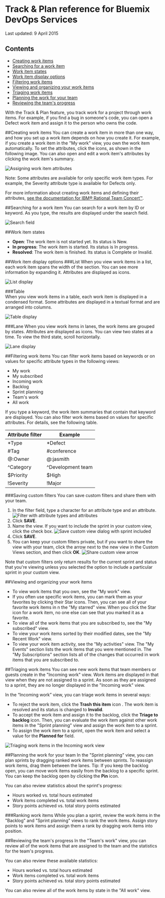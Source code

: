 [rtcWorkItemDoc]: http://www-01.ibm.com/support/knowledgecenter/SSYMRC_5.0.2/com.ibm.team.workitem.doc/topics/t_creating_work_items_web.html 

# Track & Plan reference for Bluemix DevOps Services

Last updated: 9 April 2015

## Contents
* [Creating work items](#creatingwis)
* [Searching for a work item](#searchingwis)
* [Work item states](#wistates)
* [Work item display options](#widisplay)
* [Filtering work items](#filteringwis)
* [Viewing and organizing your work items](#organizingwis)
* [Triaging work items](#triaging)
* [Planning the work for your team](#planning)
* [Reviewing the team's progress](#progress)

With the Track & Plan feature, you track work for a project through work items. For example, if you find a bug in someone's code, you can open a Defect work item and assign it to the person who owns the code. 

<a name='creatingwis'></a>
##Creating work items
You can create a work item in more than one way, and how you set up a work item depends on how you create it. For example, if you create a work item in the "My work" view, you own the work item automatically. To set the attributes, click the icons, as shown in the following image. You can also open and edit a work item's attributes by clicking the work item's summary. 

![Assigning work item attributes](images/work_item_attributes.png)

Note: Some attributes are available for only specific work item types. For example, the Severity attribute type is available for Defects only.

For more information about creating work items and defining their attributes, [see the documentation for IBM&reg; Rational Team Concert&#8482;][rtcWorkItemDoc]. 

<a name='searchingwis'></a>
##Searching for a work item
You can search for a work item by ID or keyword. As you type, the results are displayed under the search field.

![Search field](images/search.png)

<a name='wistates'></a>
##Work item states
- **Open**: The work item is not started yet. Its status is New.
- **In progress**: The work item is started. Its status is In progress.
- **Resolved**: The work item is finished. Its status is Complete or Invalid.

<a name='widisplay'></a>
##Work item display options
###List 
When you view work items in a list, each work item spans the width of the section. You can see more information by expanding it. Attributes are displayed as icons.

![List display](images/list_view.png)

###Table  
When you view work items in a table, each work item is displayed in a condensed format. Some attributes are displayed in a textual format and are arranged into columns.

![Table display](images/table_view.png)

###Lane 
When you view work items in lanes, the work items are grouped by states. Attributes are displayed as icons. You can view two states at a time. To view the third state, scroll horizontally.

![Lane display](images/lane_view.png)

<a name='filteringwis'></a>
##Filtering work items
You can filter work items based on keywords or on values for specific attribute types in the following views:
- My work
- My subscribed
- Incoming work
- Backlog
- Sprint planning
- Team's work
- All work

If you type a keyword, the work item summaries that contain that keyword are displayed. You can also filter work items based on values for specific attributes. For details, see the following table.

| Attribute filter |Example | 
|-------|-------|
|*Type  | *Defect |
|#Tag  | #conference| 
|@:Owner  | @:jasmith|
|^Category|^Development team|
|$Priority|$High|
|!Severity|!Major|

###Saving custom filters
You can save custom filters and share them with your team. 
1. In the filter field, type a character for an attribute type and an attribute.
![Filter with attribute types and attributes](images/filterAttributes.png)
2. Click **SAVE**.
3. Name the view. If you want to include the sprint in your custom view, click the check box.
![Save custom view dialog with sprint included](images/filterIncludeSprints.png)
4. Click **SAVE**. 
5. You can keep your custom filters private, but if you want to share the view with your team, click the arrow next to the new view in the Custom Views section, and then click **OK**.
![Share custom view arrow](images/filterShare.png)

Note that custom filters only return results for the current sprint and status that you're viewing unless you selected the option to include a particular sprint in your custom view.

<a name='organizingwis'></a>
##Viewing and organizing your work items

- To view work items that you own, see the "My work" view. 
- If you often use specific work items, you can mark them as your favorites by clicking their Star icons. Then, you can see all of your favorite work items in n the "My starred" view. When you click the Star icon for a work item, no one else can see that you marked it as a favorite.  
- To view all of the work items that you are subscribed to, see the "My subscribed" view.
- To view your work items sorted by their modified dates, see the "My Recent Work" view.
- To view your work item activity, see the "My activities" view. The "My Events" section lists the work items that you were mentioned in. The "My Subscriptions" section lists all of the changes that occurred in work items that you are subscribed to.



<a name='triaging'></a>
##Triaging work items
You can see new work items that team members or guests create in the "Incoming work" view. Work items are displayed in that view when they are not assigned to a sprint. As soon as they are assigned to a sprint, they are no longer displayed in the "Incoming work" view.

In the “Incoming work” view, you can triage work items in several ways: 
- To reject the work item, click the **Trash this item** icon . The work item is resolved and its status is changed to **Invalid**.
- To accept the work item and assign it to the backlog, click the **Triage to backlog** icon. Then, you can evaluate the work item against other work items in the "Sprint planning" view and assign the work item to a sprint.
- To assign the work item to a sprint, open the work item and select a value for the **Planned for** field.

![Triaging work items in the Incoming work view](images/incoming_work_attributes.png)


<a name='planning'></a>
##Planning the work for your team
In the "Sprint planning" view, you can plan sprints by dragging ranked work items between sprints. To reassign work items, drag them between the lanes.  Tip: If you keep the backlog open, you can move work items easily from the backlog to a specific sprint. You can keep the backlog open by clicking the **Pin** icon.

You can also review statistics about the sprint's progress:
- Hours worked vs. total hours estimated
- Work items completed vs. total work items
- Story points achieved vs. total story points estimated

###Ranking work items
While you plan a sprint, review the work items in the "Backlog" and "Sprint planning" views to rank the work items. Assign story points to work items and  assign them a rank by dragging work items into position.


<a name='progress'></a>
##Reviewing the team's progress
In the "Team's work" view, you can review all of the work items that are assigned to the team and the statistics for the team's progress.

You can also review these available statistics:
- Hours worked vs. total hours estimated
- Work items completed vs. total work items
- Story points achieved vs. total story points estimated

You can also review all of the work items by state in the "All work" view.

